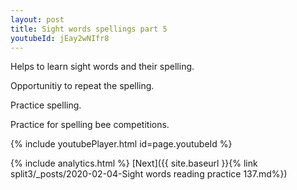 ```yaml
---
layout: post
title: Sight words spellings part 5
youtubeId: jEay2wNIfr8
---
```

 
 
Helps to learn sight words and their spelling.

Opportunitiy to repeat the spelling. 

Practice spelling. 
 
Practice for spelling bee competitions. 
 
{% include youtubePlayer.html id=page.youtubeId %}
 
 
{% include analytics.html %} 
[Next]({{ site.baseurl }}{% link  split3/_posts/2020-02-04-Sight words reading practice 137.md%})
 

